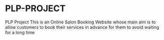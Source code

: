 # PLP-PROJECT
PLP Project
This is an Online Salon Booking Website whose main aim is to allow customers to book their services in advance for them to avoid waiting for a long time
